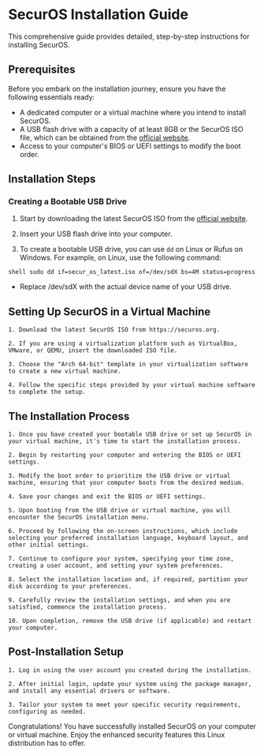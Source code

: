 # SecurOS Installation Guide

This comprehensive guide provides detailed, step-by-step instructions for installing SecurOS.

## Prerequisites

Before you embark on the installation journey, ensure you have the following essentials ready:

- A dedicated computer or a virtual machine where you intend to install SecurOS.
- A USB flash drive with a capacity of at least 8GB or the SecurOS ISO file, which can be obtained from the [official website](https://securos.org).
- Access to your computer's BIOS or UEFI settings to modify the boot order.

## Installation Steps

### Creating a Bootable USB Drive

1. Start by downloading the latest SecurOS ISO from the [official website](https://securos.org).

2. Insert your USB flash drive into your computer.

3. To create a bootable USB drive, you can use `dd` on Linux or Rufus on Windows. For example, on Linux, use the following command:

`shell
sudo dd if=secur_os_latest.iso of=/dev/sdX bs=4M status=progress`

- Replace /dev/sdX with the actual device name of your USB drive.
## Setting Up SecurOS in a Virtual Machine

    1. Download the latest SecurOS ISO from https://securos.org.

    2. If you are using a virtualization platform such as VirtualBox, VMware, or QEMU, insert the downloaded ISO file.

    3. Choose the "Arch 64-bit" template in your virtualization software to create a new virtual machine.

    4. Follow the specific steps provided by your virtual machine software to complete the setup.

## The Installation Process

    1. Once you have created your bootable USB drive or set up SecurOS in your virtual machine, it's time to start the installation process.

    2. Begin by restarting your computer and entering the BIOS or UEFI settings.

    3. Modify the boot order to prioritize the USB drive or virtual machine, ensuring that your computer boots from the desired medium.

    4. Save your changes and exit the BIOS or UEFI settings.

    5. Upon booting from the USB drive or virtual machine, you will encounter the SecurOS installation menu.

    6. Proceed by following the on-screen instructions, which include selecting your preferred installation language, keyboard layout, and other initial settings.

    7. Continue to configure your system, specifying your time zone, creating a user account, and setting your system preferences.

    8. Select the installation location and, if required, partition your disk according to your preferences.

    9. Carefully review the installation settings, and when you are satisfied, commence the installation process.

    10. Upon completion, remove the USB drive (if applicable) and restart your computer.

## Post-Installation Setup

    1. Log in using the user account you created during the installation.

    2. After initial login, update your system using the package manager, and install any essential drivers or software.

    3. Tailor your system to meet your specific security requirements, configuring as needed.

Congratulations! You have successfully installed SecurOS on your computer or virtual machine. Enjoy the enhanced security features this Linux distribution has to offer.
